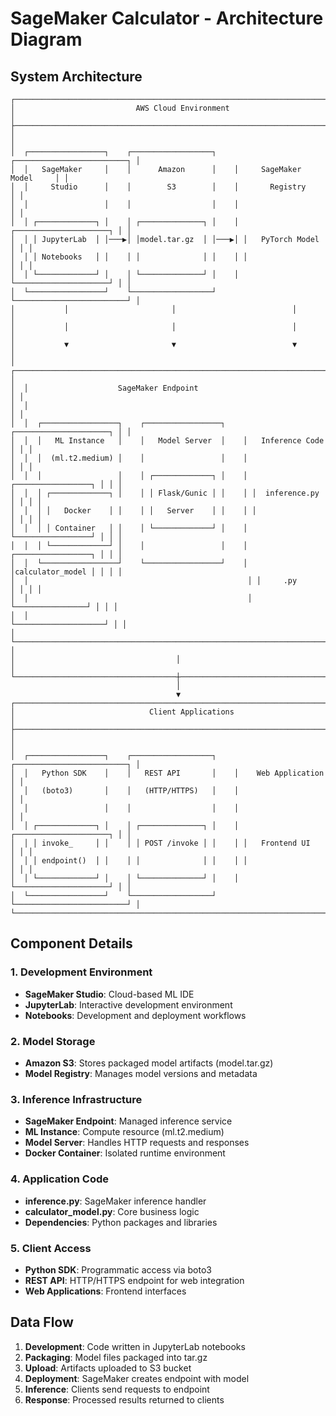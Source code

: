 # SageMaker Calculator - Architecture Diagram

## System Architecture

```
┌─────────────────────────────────────────────────────────────────────────────┐
│                           AWS Cloud Environment                             │
├─────────────────────────────────────────────────────────────────────────────┤
│                                                                             │
│  ┌─────────────────┐    ┌──────────────────┐    ┌─────────────────────────┐ │
│  │   SageMaker     │    │      Amazon      │    │     SageMaker Model     │ │
│  │     Studio      │    │        S3        │    │       Registry          │ │
│  │                 │    │                  │    │                         │ │
│  │ ┌─────────────┐ │    │ ┌──────────────┐ │    │ ┌─────────────────────┐ │ │
│  │ │ JupyterLab  │ │───▶│ │model.tar.gz  │ │───▶│ │   PyTorch Model     │ │ │
│  │ │ Notebooks   │ │    │ │              │ │    │ │                     │ │ │
│  │ └─────────────┘ │    │ └──────────────┘ │    │ └─────────────────────┘ │ │
│  └─────────────────┘    └──────────────────┘    └─────────────────────────┘ │
│           │                       │                          │              │
│           │                       │                          │              │
│           ▼                       ▼                          ▼              │
│  ┌────────────────────────────────────────────────────────────────────────┐ │
│  │                    SageMaker Endpoint                                  │ │
│  │                                                                        │ │
│  │  ┌─────────────────┐    ┌─────────────────┐    ┌─────────────────────┐ │ │
│  │  │   ML Instance   │    │   Model Server  │    │   Inference Code    │ │ │
│  │  │  (ml.t2.medium) │    │                 │    │                     │ │ │
│  │  │                 │    │ ┌─────────────┐ │    │ ┌─────────────────┐ │ │ │
│  │  │ ┌─────────────┐ │    │ │ Flask/Gunic │ │    │ │  inference.py   │ │ │ │
│  │  │ │   Docker    │ │    │ │   Server    │ │    │ │                 │ │ │ │
│  │  │ │ Container   │ │    │ └─────────────┘ │    │ └─────────────────┘ │ │ │
│  │  │ └─────────────┘ │    │                 │    │ ┌─────────────────┐ │ │ │
│  │  └─────────────────┘    └─────────────────┘    │ │calculator_model │ │ │ │
│  │                                                 │ │     .py        │ │ │ │
│  │                                                 │ └────────────────┘ │ │ │
│  │                                                 └────────────────────┘ │ │
│  └────────────────────────────────────────────────────────────────────────┘ │
│                                    │                                        │
└────────────────────────────────────┼────────────────────────────────────────┘
                                     │
                                     ▼
┌─────────────────────────────────────────────────────────────────────────────┐
│                              Client Applications                            │
├─────────────────────────────────────────────────────────────────────────────┤
│                                                                             │
│  ┌─────────────────┐    ┌──────────────────┐    ┌─────────────────────────┐ │
│  │   Python SDK    │    │   REST API       │    │    Web Application      │ │
│  │   (boto3)       │    │   (HTTP/HTTPS)   │    │                         │ │
│  │                 │    │                  │    │                         │ │
│  │ ┌─────────────┐ │    │ ┌──────────────┐ │    │ ┌─────────────────────┐ │ │
│  │ │ invoke_     │ │    │ │ POST /invoke │ │    │ │   Frontend UI       │ │ │
│  │ │ endpoint()  │ │    │ │              │ │    │ │                     │ │ │
│  │ └─────────────┘ │    │ └──────────────┘ │    │ └─────────────────────┘ │ │
│  └─────────────────┘    └──────────────────┘    └─────────────────────────┘ │
└─────────────────────────────────────────────────────────────────────────────┘
```

## Component Details

### 1. Development Environment
- **SageMaker Studio**: Cloud-based ML IDE
- **JupyterLab**: Interactive development environment
- **Notebooks**: Development and deployment workflows

### 2. Model Storage
- **Amazon S3**: Stores packaged model artifacts (model.tar.gz)
- **Model Registry**: Manages model versions and metadata

### 3. Inference Infrastructure
- **SageMaker Endpoint**: Managed inference service
- **ML Instance**: Compute resource (ml.t2.medium)
- **Model Server**: Handles HTTP requests and responses
- **Docker Container**: Isolated runtime environment

### 4. Application Code
- **inference.py**: SageMaker inference handler
- **calculator_model.py**: Core business logic
- **Dependencies**: Python packages and libraries

### 5. Client Access
- **Python SDK**: Programmatic access via boto3
- **REST API**: HTTP/HTTPS endpoint for web integration
- **Web Applications**: Frontend interfaces

## Data Flow

1. **Development**: Code written in JupyterLab notebooks
2. **Packaging**: Model files packaged into tar.gz
3. **Upload**: Artifacts uploaded to S3 bucket
4. **Deployment**: SageMaker creates endpoint with model
5. **Inference**: Clients send requests to endpoint
6. **Response**: Processed results returned to clients